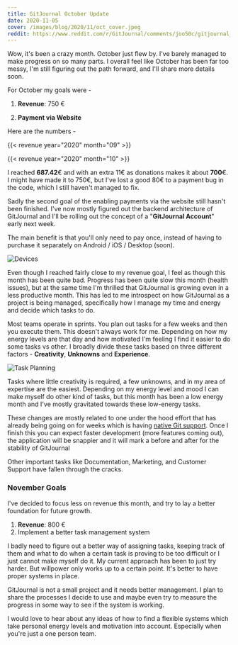 ```yaml
---
title: GitJournal October Update
date: 2020-11-05
cover: /images/blog/2020/11/oct_cover.jpeg
reddit: https://www.reddit.com/r/GitJournal/comments/joo50c/gitjournal_october_update/
---
```


Wow, it's been a crazy month. October just flew by. I've barely managed to make progress on so many parts. I overall feel like October has been far too messy, I'm still figuring out the path forward, and I'll share more details soon.

For October my goals were -

1. **Revenue**: 750 €

2. **Payment via Website**

Here are the numbers -

{{< revenue year="2020" month="09" >}}

{{< revenue year="2020" month="10" >}}

I reached **687.42**€ and with an extra 11€ as donations makes it about **700**€. I might have made it to 750€, but I've lost a good 80€ to a payment bug in the code, which I still haven't managed to fix.

Sadly the second goal of the enabling payments via the website still hasn't been finished. I've now mostly figured out the backend architecture of GitJournal and I'll be rolling out the concept of a "**GitJournal Account**" early next week.

The main benefit is that you'll only need to pay once, instead of having to purchase it separately on Android / iOS / Desktop (soon).

![Devices](/images/blog/2020/11/devices.jpg)

Even though I reached fairly close to my revenue goal, I feel as though this month has been quite bad. Progress has been quite slow this month (health issues), but at the same time I'm thrilled that GitJournal is growing even in a less productive month. This has led to me introspect on how GitJournal as a project is being managed, specifically how I manage my time and energy and decide which tasks to do.

Most teams operate in sprints. You plan out tasks for a few weeks and then you execute them. This doesn't always work for me. Depending on how my energy levels are that day and how motivated I'm feeling I find it easier to do some tasks vs other. I broadly divide these tasks based on three different factors - **Creativity**, **Unknowns** and **Experience**.

![Task Planning](/images/blog/2020/11/oct_cover.jpeg)

Tasks where little creativity is required, a few unknowns, and in my area of expertise are the easiest. Depending on my energy level and mood I can make myself do other kind of tasks, but this month has been a low energy month and I've mostly gravitated towards these low-energy tasks.

These changes are mostly related to one under the hood effort that has already being going on for weeks which is having [native Git support](https://github.com/GitJournal/dart_git). Once I finish this you can expect faster development (more features coming out), the application will be snappier and it will mark a before and after for the stability of GitJournal

Other important tasks like Documentation, Marketing, and Customer Support have fallen through the cracks.

### November Goals

I've decided to focus less on revenue this month, and try to lay a better foundation for future growth.

1. **Revenue**: 800 €
2. Implement a better task management system

I badly need to figure out a better way of assigning tasks, keeping track of them and what to do when a certain task is proving to be too difficult or I just cannot make myself do it. My current approach has been to just try harder. But willpower only works up to a certain point. It's better to have proper systems in place.

GitJournal is not a small project and it needs better management. I plan to share the processes I decide to use and maybe even try to measure the progress in some way to see if the system is working.

I would love to hear about any ideas of how to find a flexible systems which take personal energy levels and motivation into account. Especially when you're just a one person team.
